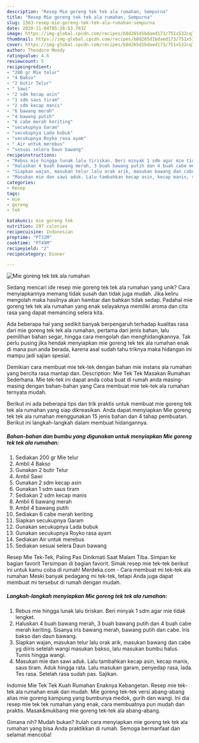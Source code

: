 ```yaml
---
description: "Resep Mie goreng tek tek ala rumahan, Sempurna"
title: "Resep Mie goreng tek tek ala rumahan, Sempurna"
slug: 1563-resep-mie-goreng-tek-tek-ala-rumahan-sempurna
date: 2020-11-04T05:20:53.703Z
image: https://img-global.cpcdn.com/recipes/b8d265d1bdaed173/751x532cq70/mie-goreng-tek-tek-ala-rumahan-foto-resep-utama.jpg
thumbnail: https://img-global.cpcdn.com/recipes/b8d265d1bdaed173/751x532cq70/mie-goreng-tek-tek-ala-rumahan-foto-resep-utama.jpg
cover: https://img-global.cpcdn.com/recipes/b8d265d1bdaed173/751x532cq70/mie-goreng-tek-tek-ala-rumahan-foto-resep-utama.jpg
author: Theodore Moody
ratingvalue: 4.6
reviewcount: 5
recipeingredient:
- "200 gr Mie telur"
- "4 Bakso"
- "2 butir Telur"
- " Sawi"
- "2 sdm kecap asin"
- "1 sdm saus tiram"
- "2 sdm kecap manis"
- "6 bawang merah"
- "4 bawang putih"
- "6 cabe merah keriting"
- "secukupnya Garam"
- "secukupnya Lada bubuk"
- "secukupnya Royko rasa ayam"
- " Air untuk merebus"
- "sesuai selera Daun bawang"
recipeinstructions:
- "Rebus mie hingga lunak lalu tiriskan. Beri minyak 1 sdm agar mie tidak lengket."
- "Haluskan 4 buah bawang merah, 3 buah bawang putih dan 4 buah cabe merah keriting. Sisanya iris bawang merah, bawang putih dan cabe. Iris bakso dan daun bawang."
- "Siapkan wajan, masukan telur lalu orak arik, masukan bawang dan cabe yg diiris setelah wangi masukan bakso, lalu masukan bumbu halus. Tumis hingga wangi."
- "Masukan mie dan sawi aduk. Lalu tambahkan kecap asin, kecap manis, saus tiram. Aduk hingga rata. Lalu masukan garam, penyedap rasa, lada. Tes rasa. Setelah rasa sudah pas. Sajikan."
categories:
- Resep
tags:
- mie
- goreng
- tek

katakunci: mie goreng tek 
nutrition: 297 calories
recipecuisine: Indonesian
preptime: "PT32M"
cooktime: "PT49M"
recipeyield: "2"
recipecategory: Dinner

---
```



![Mie goreng tek tek ala rumahan](https://img-global.cpcdn.com/recipes/b8d265d1bdaed173/751x532cq70/mie-goreng-tek-tek-ala-rumahan-foto-resep-utama.jpg)

Sedang mencari ide resep mie goreng tek tek ala rumahan yang unik? Cara menyiapkannya memang tidak susah dan tidak juga mudah. Jika keliru mengolah maka hasilnya akan hambar dan bahkan tidak sedap. Padahal mie goreng tek tek ala rumahan yang enak selayaknya memiliki aroma dan cita rasa yang dapat memancing selera kita.

Ada beberapa hal yang sedikit banyak berpengaruh terhadap kualitas rasa dari mie goreng tek tek ala rumahan, pertama dari jenis bahan, lalu pemilihan bahan segar, hingga cara mengolah dan menghidangkannya. Tak perlu pusing jika hendak menyiapkan mie goreng tek tek ala rumahan enak di mana pun anda berada, karena asal sudah tahu triknya maka hidangan ini mampu jadi sajian spesial.

Demikian cara membuat mie tek-tek dengan bahan mie instans ala rumahan yang bercita rasa mantap dan. Description: Mie Tek Tek Masakan Rumahan Sederhana. Mie tek-tek ini dapat anda coba buat di rumah anda masing-masing dengan bahan-bahan yang Cara membuat mie tek-tek ala rumahan ternyata mudah.


Berikut ini ada beberapa tips dan trik praktis untuk membuat mie goreng tek tek ala rumahan yang siap dikreasikan. Anda dapat menyiapkan Mie goreng tek tek ala rumahan menggunakan 15 jenis bahan dan 4 tahap pembuatan. Berikut ini langkah-langkah dalam membuat hidangannya.

<!--inarticleads1-->

##### Bahan-bahan dan bumbu yang digunakan untuk menyiapkan Mie goreng tek tek ala rumahan:

1. Sediakan 200 gr Mie telur
1. Ambil 4 Bakso
1. Gunakan 2 butir Telur
1. Ambil  Sawi
1. Gunakan 2 sdm kecap asin
1. Gunakan 1 sdm saus tiram
1. Sediakan 2 sdm kecap manis
1. Ambil 6 bawang merah
1. Ambil 4 bawang putih
1. Sediakan 6 cabe merah keriting
1. Siapkan secukupnya Garam
1. Gunakan secukupnya Lada bubuk
1. Gunakan secukupnya Royko rasa ayam
1. Sediakan  Air untuk merebus
1. Sediakan sesuai selera Daun bawang


Resep Mie Tek-Tek, Paling Pas Dinikmati Saat Malam Tiba. Simpan ke bagian favorit Tersimpan di bagian favorit. Simak resep mie tek-tek berikut ini untuk kamu coba di rumah! Merdeka.com - Cara membuat mi tek-tek ala rumahan Meski banyak pedagang mi tek-tek, tetapi Anda juga dapat membuat mi tersebut di rumah dengan mudah. 

<!--inarticleads2-->

##### Langkah-langkah menyiapkan Mie goreng tek tek ala rumahan:

1. Rebus mie hingga lunak lalu tiriskan. Beri minyak 1 sdm agar mie tidak lengket.
1. Haluskan 4 buah bawang merah, 3 buah bawang putih dan 4 buah cabe merah keriting. Sisanya iris bawang merah, bawang putih dan cabe. Iris bakso dan daun bawang.
1. Siapkan wajan, masukan telur lalu orak arik, masukan bawang dan cabe yg diiris setelah wangi masukan bakso, lalu masukan bumbu halus. Tumis hingga wangi.
1. Masukan mie dan sawi aduk. Lalu tambahkan kecap asin, kecap manis, saus tiram. Aduk hingga rata. Lalu masukan garam, penyedap rasa, lada. Tes rasa. Setelah rasa sudah pas. Sajikan.


Indomie Mie Tek Tek Kuah Rumahan Enaknya Kebangetan. Resep mie tek-tek ala rumahan enak dan mudah. Mie goreng tek-tek versi abang-abang alias mie goreng kampung yang bumbunya medok, gurih dan wangi. Ini dia resep mie tek tek rumahan yang enak, cara membuatnya pun mudah dan praktis. Masak&amp;mukbang mie goreng tek-tek ala abang-abang. 

Gimana nih? Mudah bukan? Itulah cara menyiapkan mie goreng tek tek ala rumahan yang bisa Anda praktikkan di rumah. Semoga bermanfaat dan selamat mencoba!
